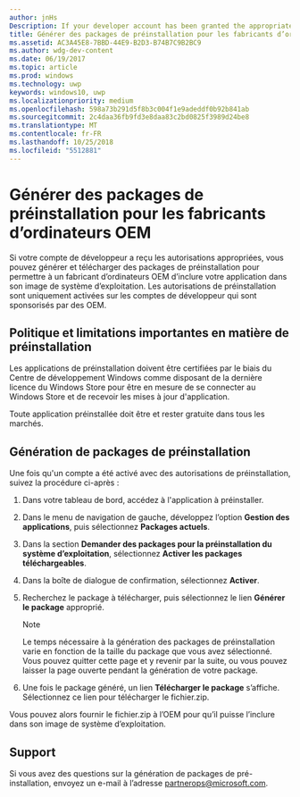 ```yaml
---
author: jnHs
Description: If your developer account has been granted the appropriate permissions, you can generate and download preinstall packages so that an OEM can include your app in their OS image.
title: Générer des packages de préinstallation pour les fabricants d’ordinateurs OEM
ms.assetid: AC3A45E8-7BBD-44E9-B2D3-B74B7C9B2BC9
ms.author: wdg-dev-content
ms.date: 06/19/2017
ms.topic: article
ms.prod: windows
ms.technology: uwp
keywords: windows10, uwp
ms.localizationpriority: medium
ms.openlocfilehash: 598a73b291d5f8b3c004f1e9adeddf0b92b841ab
ms.sourcegitcommit: 2c4daa36fb9fd3e8daa83c2bd0825f3989d24be8
ms.translationtype: MT
ms.contentlocale: fr-FR
ms.lasthandoff: 10/25/2018
ms.locfileid: "5512881"
---
```

# <a name="generate-preinstall-packages-for-oems"></a>Générer des packages de préinstallation pour les fabricants d’ordinateurs OEM

Si votre compte de développeur a reçu les autorisations appropriées, vous pouvez générer et télécharger des packages de préinstallation pour permettre à un fabricant d’ordinateurs OEM d’inclure votre application dans son image de système d’exploitation. Les autorisations de préinstallation sont uniquement activées sur les comptes de développeur qui sont sponsorisés par des OEM.


## <a name="important-preinstall-policy--limitations"></a>Politique et limitations importantes en matière de préinstallation

Les applications de préinstallation doivent être certifiées par le biais du Centre de développement Windows comme disposant de la dernière licence du Windows Store pour être en mesure de se connecter au Windows Store et de recevoir les mises à jour d'application.

Toute application préinstallée doit être et rester gratuite dans tous les marchés.


## <a name="generating-preinstall-packages"></a>Génération de packages de préinstallation

Une fois qu'un compte a été activé avec des autorisations de préinstallation, suivez la procédure ci-après :

1.  Dans votre tableau de bord, accédez à l'application à préinstaller.
2.  Dans le menu de navigation de gauche, développez l’option **Gestion des applications**, puis sélectionnez **Packages actuels**.
3.  Dans la section **Demander des packages pour la préinstallation du système d’exploitation**, sélectionnez **Activer les packages téléchargeables**.
4.  Dans la boîte de dialogue de confirmation, sélectionnez **Activer**.
5.  Recherchez le package à télécharger, puis sélectionnez le lien **Générer le package** approprié.

    > [!NOTE]
    > Le temps nécessaire à la génération des packages de préinstallation varie en fonction de la taille du package que vous avez sélectionné. Vous pouvez quitter cette page et y revenir par la suite, ou vous pouvez laisser la page ouverte pendant la génération de votre package.

6.  Une fois le package généré, un lien **Télécharger le package** s’affiche. Sélectionnez ce lien pour télécharger le fichier.zip.

Vous pouvez alors fournir le fichier.zip à l’OEM pour qu’il puisse l’inclure dans son image de système d’exploitation.


## <a name="support"></a>Support

Si vous avez des questions sur la génération de packages de pré-installation, envoyez un e-mail à l’adresse <partnerops@microsoft.com>.

 

 




